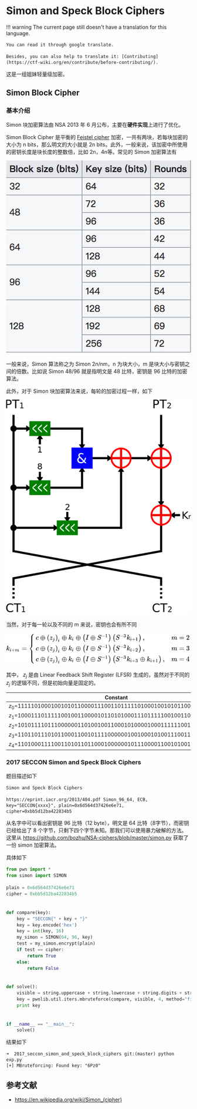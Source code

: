 # Simon and Speck Block Ciphers
!!! warning
    The current page still doesn't have a translation for this language.

    You can read it through google translate.

    Besides, you can also help to translate it: [Contributing](https://ctf-wiki.org/en/contribute/before-contributing/).



这是一组姐妹轻量级加密。

## Simon Block Cipher

### 基本介绍

Simon 块加密算法由 NSA 2013 年 6 月公布，主要在**硬件实现**上进行了优化。

Simon Block Cipher 是平衡的 [Feistel cipher](https://en.wikipedia.org/wiki/Feistel_cipher) 加密，一共有两块，若每块加密的大小为 n bits，那么明文的大小就是 2n bits。此外，一般来说，该加密中所使用的密钥长度是块长度的整数倍，比如 2n，4n等。常见的 Simon 加密算法有

![](./figure/simon_cipher_mode.png)

一般来说，Simon 算法称之为  Simon 2*n*/nm，n 为块大小，m 是块大小与密钥之间的倍数。比如说 Simon 48/96 就是指明文是 48 比特，密钥是 96 比特的加密算法。

此外，对于 Simon 块加密算法来说，每轮的加密过程一样，如下

![](./figure/Simon_block_cipher.png)

当然，对于每一轮以及不同的 m 来说，密钥也会有所不同

![](./figure/simon_key_schedule.svg)

其中， $z_j$ 是由 Linear Feedback Shift Register (LFSR) 生成的，虽然对于不同的 $z_j$ 的逻辑不同，但是初始向量是固定的。

|                 Constant                 |
| :--------------------------------------: |
| $z_{0}$=11111010001001010110000111001101111101000100101011000011100110 |
| $z_{1}$=10001110111110010011000010110101000111011111001001100001011010 |
| $z_{2}$=10101111011100000011010010011000101000010001111110010110110011 |
| $z_{3}$=11011011101011000110010111100000010010001010011100110100001111 |
| $z_{4}$=11010001111001101011011000100000010111000011001010010011101111 |

### 2017 SECCON Simon and Speck Block Ciphers

题目描述如下

```
Simon and Speck Block Ciphers

https://eprint.iacr.org/2013/404.pdf Simon_96_64, ECB, key="SECCON{xxxx}", plain=0x6d564d37426e6e71, cipher=0xbb5d12ba422834b5
```

从名字中可以看出密钥是 96 比特（12 byte），明文是 64 比特（8字节），而密钥已经给出了 8 个字节，只剩下四个字节未知。那我们可以使用暴力破解的方法。这里从 https://github.com/bozhu/NSA-ciphers/blob/master/simon.py 获取了一份 simon 加密算法。

具体如下

```python
from pwn import *
from simon import SIMON

plain = 0x6d564d37426e6e71
cipher = 0xbb5d12ba422834b5


def compare(key):
    key = "SECCON{" + key + "}"
    key = key.encode('hex')
    key = int(key, 16)
    my_simon = SIMON(64, 96, key)
    test = my_simon.encrypt(plain)
    if test == cipher:
        return True
    else:
        return False


def solve():
    visible = string.uppercase + string.lowercase + string.digits + string.punctuation + " "
    key = pwnlib.util.iters.mbruteforce(compare, visible, 4, method="fixed")
    print key


if __name__ == "__main__":
    solve()
```

结果如下

```shell
➜  2017_seccon_simon_and_speck_block_ciphers git:(master) python exp.py
[+] MBruteforcing: Found key: "6Pz0"
```



## 参考文献

- https://en.wikipedia.org/wiki/Simon_(cipher)